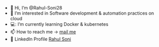 - 👋 Hi, I’m @Rahul-Soni28
- 👀 I’m interested in Software development & automation practices on cloud
- 💻: I’m currently learning Docker & kubernetes
- 📫 How to reach me -> [mail me](mailto:rahul989741@gmail.com)
- 🔵 LinkedIn Profile [Rahul Soni ](https://www.linkedin.com/in/rahul-soni-6592811b2/)

<!---
Rahul-Soni28/Rahul-Soni28 is a ✨ special ✨ repository because its `README.md` (this file) appears on your GitHub profile.
You can click the Preview link to take a look at your changes.
--->
